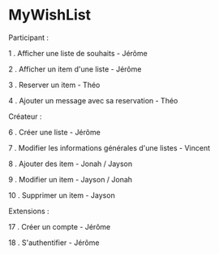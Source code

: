 # MyWishList

Participant :

1 . Afficher une liste de souhaits - Jérôme

2 . Afficher un item d'une liste - Jérôme

3 . Reserver un item - Théo

4 . Ajouter un message avec sa reservation - Théo


Créateur :

6 . Créer une liste - Jérôme

7 . Modifier les informations générales d'une listes - Vincent

8 . Ajouter des item - Jonah / Jayson

9 . Modifier un item - Jayson / Jonah

10 . Supprimer un item - Jayson


Extensions :

17 . Créer un compte - Jérôme

18 . S'authentifier - Jérôme

